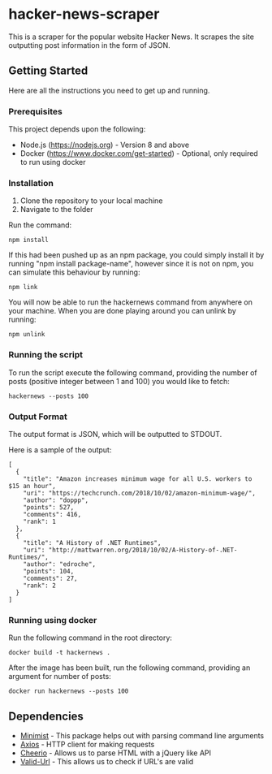 # hacker-news-scraper

This is a scraper for the popular website Hacker News. It scrapes the site
outputting post information in the form of JSON.

## Getting Started
Here are all the instructions you need to get up and running.

### Prerequisites
This project depends upon the following:
  - Node.js (https://nodejs.org) - Version 8 and above
  - Docker (https://www.docker.com/get-started) - Optional, only required to run using docker

### Installation
1. Clone the repository to your local machine
2. Navigate to the folder

Run the command:

```
npm install
```

If this had been pushed up as an npm package, you could simply install it by running "npm install package-name", however
since it is not on npm, you can simulate this behaviour by running:

```
npm link
```

You will now be able to run the hackernews command from anywhere on your machine. When you are done playing around
you can unlink by running:

```
npm unlink
```

### Running the script

To run the script execute the following command, providing the number of posts (positive integer between 1 and 100)
you would like to fetch:

```
hackernews --posts 100
```

### Output Format

The output format is JSON, which will be outputted to STDOUT.

Here is a sample of the output:

```
[
  {
    "title": "Amazon increases minimum wage for all U.S. workers to $15 an hour",
    "uri": "https://techcrunch.com/2018/10/02/amazon-minimum-wage/",
    "author": "doppp",
    "points": 527,
    "comments": 416,
    "rank": 1
  },
  {
    "title": "A History of .NET Runtimes",
    "uri": "http://mattwarren.org/2018/10/02/A-History-of-.NET-Runtimes/",
    "author": "edroche",
    "points": 104,
    "comments": 27,
    "rank": 2
  }
]
```

### Running using docker
Run the following command in the root directory:
```
docker build -t hackernews .
```

After the image has been built, run the following command, providing an argument for number of posts:
```
docker run hackernews --posts 100
```

## Dependencies

* [Minimist](https://github.com/substack/minimist) - This package helps out with parsing command line arguments
* [Axios](https://github.com/axios/axios) - HTTP client for making requests
* [Cheerio](https://github.com/cheeriojs/cheerio) - Allows us to parse HTML with a jQuery like API
* [Valid-Url](https://github.com/ogt/valid-url) - This allows us to check if URL's are valid
